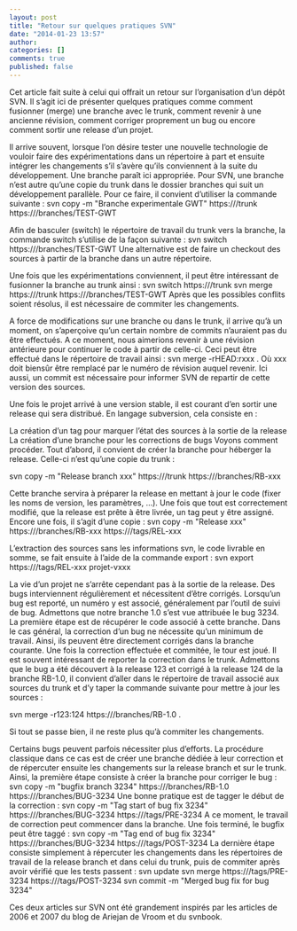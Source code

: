 ```yaml
---
layout: post
title: "Retour sur quelques pratiques SVN"
date: "2014-01-23 13:57"
author:
categories: []
comments: true
published: false
---
```


Cet article fait suite à celui qui offrait un retour sur l’organisation d’un dépôt SVN. Il s’agit ici de présenter quelques pratiques comme comment fusionner (merge) une branche avec le trunk, comment revenir à une ancienne révision, comment corriger proprement un bug ou encore comment sortir une release d’un projet.

Il arrive souvent, lorsque l’on désire tester une nouvelle technologie de vouloir faire des expérimentations dans un répertoire à part et ensuite intégrer les changements s’il s’avère qu’ils conviennent à la suite du développement. Une branche paraît ici appropriée. Pour SVN, une branche n’est autre qu’une copie du trunk dans le dossier branches qui suit un développement parallèle. Pour ce faire, il convient d’utiliser la commande suivante :
 svn copy -m "Branche experimentale GWT" https://<depotsvn>/trunk https://<depotsvn>/branches/TEST-GWT

Afin de basculer (switch) le répertoire de travail du trunk vers la branche, la commande switch s’utilise de la façon suivante :
 svn switch https://<depotsvn>/branches/TEST-GWT
 Une alternative est de faire un checkout des sources à partir de la branche dans un autre répertoire.

Une fois que les expérimentations conviennent, il peut être intéressant de fusionner la branche au trunk ainsi :
 svn switch https://<depotsvn>/trunk
 svn merge https://<depotsvn>/trunk https://<depotsvn>/branches/TEST-GWT
 Après que les possibles conflits soient résolus, il est nécessaire de commiter les changements.

A force de modifications sur une branche ou dans le trunk, il arrive qu’à un moment, on s’aperçoive qu’un certain nombre de commits n’auraient pas du être effectués. A ce moment, nous aimerions revenir à une révision antérieure pour continuer le code à partir de celle-ci. Ceci peut être effectué dans le répertoire de travail ainsi :
 svn merge -rHEAD:rxxx .
 Où xxx doit biensûr être remplacé par le numéro de révision auquel revenir. Ici aussi, un commit est nécessaire pour informer SVN de repartir de cette version des sources.

Une fois le projet arrivé à une version stable, il est courant d’en sortir une release qui sera distribué. En langage subversion, cela consiste en :

La création d’un tag pour marquer l’état des sources à la sortie de la release
La création d’une branche pour les corrections de bugs
Voyons comment procéder.
 Tout d’abord, il convient de créer la branche pour héberger la release. Celle-ci n’est qu’une copie du trunk :

svn copy -m "Release branch xxx" https://<depotsvn>/trunk https://<depotsvn>/branches/RB-xxx

Cette branche servira à préparer la release en mettant à jour le code (fixer les noms de version, les paramètres, …). Une fois que tout est correctement modifié, que la release est prête à être livrée, un tag peut y être assigné. Encore une fois, il s’agit d’une copie :
 svn copy -m "Release xxx" https://<depotsvn>/branches/RB-xxx https://<depotsvn>/tags/REL-xxx

L’extraction des sources sans les informations svn, le code livrable en somme, se fait ensuite à l’aide de la commande export :
 svn export https://<depotsvn>/tags/REL-xxx projet-vxxx

La vie d’un projet ne s’arrête cependant pas à la sortie de la release. Des bugs interviennent régulièrement et nécessitent d’être corrigés. Lorsqu’un bug est reporté, un numéro y est associé, généralement par l’outil de suivi de bug. Admettons que notre branche 1.0 s’est vue attribuée le bug 3234. La première étape est de récupérer le code associé à cette branche.
 Dans le cas général, la correction d’un bug ne nécessite qu’un minimum de travail. Ainsi, ils peuvent être directement corrigés dans la branche courante. Une fois la correction effectuée et commitée, le tour est joué. Il est souvent intéressant de reporter la correction dans le trunk. Admettons que le bug a été découvert à la release 123 et corrigé à la release 124 de la branche RB-1.0, il convient d’aller dans le répertoire de travail associé aux sources du trunk et d’y taper la commande suivante pour mettre à jour les sources :

svn merge -r123:124 https://<depotsvn>/branches/RB-1.0 .

Si tout se passe bien, il ne reste plus qu’à commiter les changements.

Certains bugs peuvent parfois nécessiter plus d’efforts. La procédure classique dans ce cas est de créer une branche dédiée à leur correction et de répercuter ensuite les changements sur la release branch et sur le trunk.
 Ainsi, la première étape consiste à créer la branche pour corriger le bug :
 svn copy -m "bugfix branch 3234" https://<depotsvn>/branches/RB-1.0 https://<depotsvn>/branches/BUG-3234
 Une bonne pratique est de tagger le début de la correction :
 svn copy -m "Tag start of bug fix 3234" https://<depotsvn>/branches/BUG-3234 https://<depotsvn>/tags/PRE-3234
 A ce moment, le travail de correction peut commencer dans la branche. Une fois terminé, le bugfix peut être taggé :
 svn copy -m "Tag end of bug fix 3234" https://<depotsvn>/branches/BUG-3234 https://<depotsvn>/tags/POST-3234
 La dernière étape consiste simplement à répercuter les changements dans les répertoires de travail de la release branch et dans celui du trunk, puis de commiter après avoir vérifié que les tests passent :
 svn update
 svn merge https://<depotsvn>/tags/PRE-3234 https://<depotsvn>/tags/POST-3234
 svn commit -m "Merged bug fix for bug 3234"

Ces deux articles sur SVN ont été grandement inspirés par les articles de 2006 et 2007 du blog de Ariejan de Vroom et du svnbook.